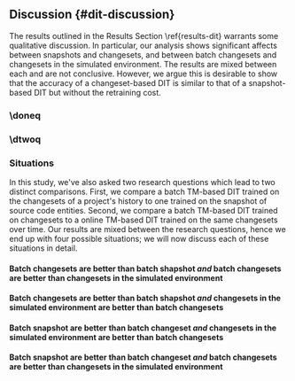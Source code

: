## Discussion {#dit-discussion}

The results outlined in the Results Section \ref{results-dit} warrants some
qualitative discussion.  In particular, our analysis shows significant affects
between snapshots and changesets, and between batch changesets and changesets
in the simulated environment.  The results are mixed between each and are not
conclusive.  However, we argue this is desirable to show that the accuracy of a
changeset-based DIT is similar to that of a snapshot-based DIT but without the
retraining cost.


### \doneq


### \dtwoq


### Situations


In this study, we've also asked two research questions which lead to two
distinct comparisons.  First, we compare a batch TM-based DIT trained on the
changesets of a project's history to one trained on the snapshot of source code
entities.  Second, we compare a batch TM-based DIT trained on changesets to a
online TM-based DIT trained on the same changesets over time.  Our results are
mixed between the research questions, hence we end up with four possible
situations; we will now discuss each of these situations in detail.


#### Batch changesets are better than batch shapshot *and* batch changesets are better than changesets in the simulated environment

#### Batch changesets are better than batch shapshot *and* changesets in the simulated environment are better than batch changesets

#### Batch snapshot are better than batch changeset *and* changesets in the simulated environment are better than batch changesets

#### Batch snapshot are better than batch changeset *and* batch changesets are better than changesets in the simulated environment

